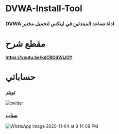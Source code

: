 # DVWA-Install-Tool
### DVWA اداة تساعد المبتدئين في لينكس لتحميل مختبر 

# مقطع شرح
**https://youtu.be/kdCBOdWjJOY**

# حساباتي
### **<a href="https://twitter.com/F14Commander">تويتر</a>**
![twitter](https://user-images.githubusercontent.com/66462888/101926775-ad3d7380-3be4-11eb-8ed1-a04962e33de5.jpeg)
### **<a href="https://snapchat.com/add/sulimanxx1">سناب</a>**
![WhatsApp Image 2020-11-04 at 8 14 08 PM](https://user-images.githubusercontent.com/66462888/101926705-97c84980-3be4-11eb-8199-b69853a84068.jpeg)
